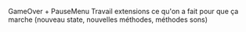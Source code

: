GameOver + PauseMenu
Travail extensions ce qu'on a fait pour que ça marche (nouveau state, nouvelles méthodes, méthodes sons)